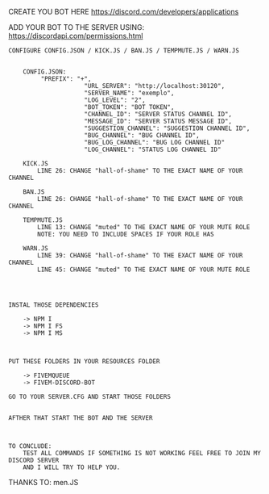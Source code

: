 CREATE YOU BOT HERE https://discord.com/developers/applications

ADD YOUR BOT TO THE SERVER USING: https://discordapi.com/permissions.html

	CONFIGURE CONFIG.JSON / KICK.JS / BAN.JS / TEMPMUTE.JS / WARN.JS


		CONFIG.JSON:
			 "PREFIX": "+",
                         "URL_SERVER": "http://localhost:30120",
                         "SERVER_NAME": "exemplo",
                         "LOG_LEVEL": "2",
                         "BOT_TOKEN": "BOT TOKEN",
                         "CHANNEL_ID": "SERVER STATUS CHANNEL ID",
                         "MESSAGE_ID": "SERVER STATUS MESSAGE ID",
                         "SUGGESTION_CHANNEL": "SUGGESTION CHANNEL ID",
                         "BUG_CHANNEL": "BUG CHANNEL ID",
                         "BUG_LOG_CHANNEL": "BUG LOG CHANNEL ID"
                         "LOG_CHANNEL": "STATUS LOG CHANNEL ID"

		KICK.JS
			LINE 26: CHANGE "hall-of-shame" TO THE EXACT NAME OF YOUR CHANNEL

		BAN.JS
			LINE 26: CHANGE "hall-of-shame" TO THE EXACT NAME OF YOUR CHANNEL

		TEMPMUTE.JS
			LINE 13: CHANGE "muted" TO THE EXACT NAME OF YOUR MUTE ROLE
			NOTE: YOU NEED TO INCLUDE SPACES IF YOUR ROLE HAS

		WARN.JS
			LINE 39: CHANGE "hall-of-shame" TO THE EXACT NAME OF YOUR CHANNEL
			LINE 45: CHANGE "muted" TO THE EXACT NAME OF YOUR MUTE ROLE
			
			


	INSTAL THOSE DEPENDENCIES

		-> NPM I
		-> NPM I FS
		-> NPM I MS

	
	
	PUT THESE FOLDERS IN YOUR RESOURCES FOLDER
		
		-> FIVEMQUEUE
		-> FIVEM-DISCORD-BOT

	GO TO YOUR SERVER.CFG AND START THOSE FOLDERS

	
	AFTHER THAT START THE BOT AND THE SERVER



	TO CONCLUDE:
		TEST ALL COMMANDS IF SOMETHING IS NOT WORKING FEEL FREE TO JOIN MY DISCORD SERVER
		AND I WILL TRY TO HELP YOU. 
		
		

	


THANKS TO:
	men.JS
